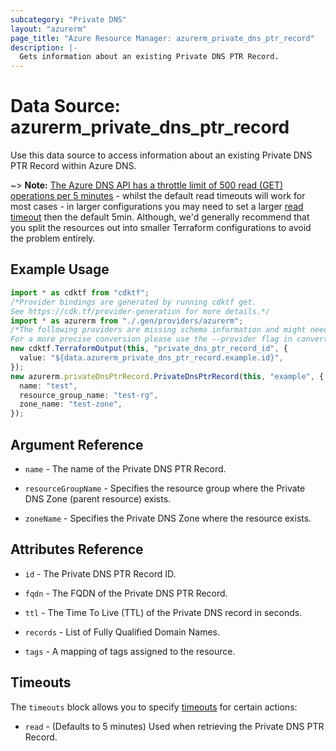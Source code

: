 ```yaml
---
subcategory: "Private DNS"
layout: "azurerm"
page_title: "Azure Resource Manager: azurerm_private_dns_ptr_record"
description: |-
  Gets information about an existing Private DNS PTR Record.
---
```


# Data Source: azurerm\_private\_dns\_ptr\_record

Use this data source to access information about an existing Private DNS PTR Record within Azure DNS.

\~> **Note:** [The Azure DNS API has a throttle limit of 500 read (GET) operations per 5 minutes](https://docs.microsoft.com/azure/azure-resource-manager/management/request-limits-and-throttling#network-throttling) - whilst the default read timeouts will work for most cases - in larger configurations you may need to set a larger [read timeout](https://www.terraform.io/language/resources/syntax#operation-timeouts) then the default 5min. Although, we'd generally recommend that you split the resources out into smaller Terraform configurations to avoid the problem entirely.

## Example Usage

```typescript
import * as cdktf from "cdktf";
/*Provider bindings are generated by running cdktf get.
See https://cdk.tf/provider-generation for more details.*/
import * as azurerm from "./.gen/providers/azurerm";
/*The following providers are missing schema information and might need manual adjustments to synthesize correctly: azurerm.
For a more precise conversion please use the --provider flag in convert.*/
new cdktf.TerraformOutput(this, "private_dns_ptr_record_id", {
  value: "${data.azurerm_private_dns_ptr_record.example.id}",
});
new azurerm.privateDnsPtrRecord.PrivateDnsPtrRecord(this, "example", {
  name: "test",
  resource_group_name: "test-rg",
  zone_name: "test-zone",
});

```

## Argument Reference

*   `name` - The name of the Private DNS PTR Record.

*   `resourceGroupName` - Specifies the resource group where the Private DNS Zone (parent resource) exists.

*   `zoneName` - Specifies the Private DNS Zone where the resource exists.

## Attributes Reference

*   `id` - The Private DNS PTR Record ID.

*   `fqdn` - The FQDN of the Private DNS PTR Record.

*   `ttl` - The Time To Live (TTL) of the Private DNS record in seconds.

*   `records` - List of Fully Qualified Domain Names.

*   `tags` - A mapping of tags assigned to the resource.

## Timeouts

The `timeouts` block allows you to specify [timeouts](https://www.terraform.io/language/resources/syntax#operation-timeouts) for certain actions:

* `read` - (Defaults to 5 minutes) Used when retrieving the Private DNS PTR Record.
